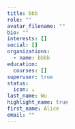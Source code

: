 ```yaml
---
title: bbb
role: ""
avatar_filename: ""
bio: ""
interests: []
social: []
organizations:
  - name: bbbb
education:
  courses: []
superuser: true
status:
  icon: ☕️
last_name: Wu
highlight_name: true
first_name: Alice
email: ""
---
```

